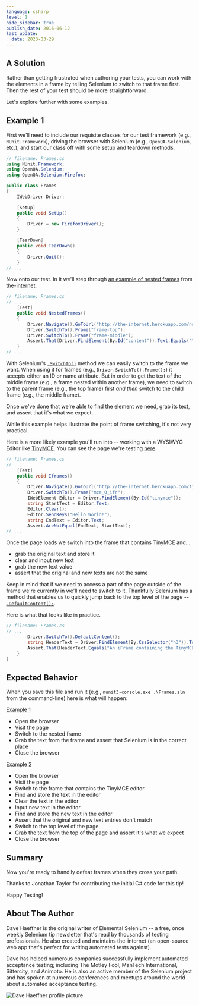 ```yaml
---
language: csharp
level: 1
hide_sidebar: true
publish_date: 2016-06-12
last_update:
  date: 2023-03-29
---
```


## A Solution

Rather than getting frustrated when authoring your tests, you can work with the elements in a frame by telling Selenium to switch to that frame first. Then the rest of your test should be more straightforward.

Let's explore further with some examples.

## Example 1

First we'll need to include our requisite classes for our test framework (e.g., `NUnit.Framework`), driving the browser with Selenium (e.g., `OpenQA.Selenium`, etc.), and start our class off with some setup and teardown methods.

```csharp
// filename: Frames.cs
using NUnit.Framework;
using OpenQA.Selenium;
using OpenQA.Selenium.Firefox;

public class Frames
{
    IWebDriver Driver;

    [SetUp]
    public void SetUp()
    {
        Driver = new FirefoxDriver();
    }

    [TearDown]
    public void TearDown()
    {
        Driver.Quit();
    }
// ...
```

Now onto our test. In it we'll step through [an example of nested frames](http://the-internet.herokuapp.com/nested_frames) from [the-internet](https://github.com/tourdedave/the-internet).

```csharp
// filename: Frames.cs
// ...
    [Test]
    public void NestedFrames()
    {
        Driver.Navigate().GoToUrl("http://the-internet.herokuapp.com/nested_frames");
        Driver.SwitchTo().Frame("frame-top");
        Driver.SwitchTo().Frame("frame-middle");
        Assert.That(Driver.FindElement(By.Id("content")).Text.Equals("MIDDLE"));
    }
// ...
```

With Selenium's [`.SwitchTo()`](http://seleniumhq.github.io/selenium/docs/api/dotnet/html/M_OpenQA_Selenium_IWebDriver_SwitchTo.htm) method we can easily switch to the frame we want. When using it for frames (e.g., `Driver.SwitchTo().Frame();`) it accepts either an ID or name attribute. But in order to get the text of the middle frame (e.g., a frame nested within another frame), we need to switch to the parent frame (e.g., the top frame) first _and then_ switch to the child frame (e.g., the middle frame).

Once we've done that we're able to find the element we need, grab its text, and assert that it's what we expect.

While this example helps illustrate the point of frame switching, it's not very practical.

Here is a more likely example you'll run into -- working with a WYSIWYG Editor like [TinyMCE](http://www.tinymce.com/). You can see the page we're testing [here](http://the-internet.herokuapp.com/tinymce).

```csharp
// filename: Frames.cs
// ...
    [Test]
    public void Iframes()
    {
        Driver.Navigate().GoToUrl("http://the-internet.herokuapp.com/tinymce");
        Driver.SwitchTo().Frame("mce_0_ifr");
        IWebElement Editor = Driver.FindElement(By.Id("tinymce"));
        string StartText = Editor.Text;
        Editor.Clear();
        Editor.SendKeys("Hello World!");
        string EndText = Editor.Text;
        Assert.AreNotEqual(EndText, StartText);
// ...
```

Once the page loads we switch into the frame that contains TinyMCE and...

- grab the original text and store it
- clear and input new text
- grab the new text value
- assert that the original and new texts are not the same

Keep in mind that if we need to access a part of the page outside of the frame we're currently in we'll need to switch to it. Thankfully Selenium has a method that enables us to quickly jump back to the top level of the page -- [`.DefaultContent();`](http://seleniumhq.github.io/selenium/docs/api/dotnet/html/M_OpenQA_Selenium_ITargetLocator_DefaultContent.htm).

Here is what that looks like in practice.

```csharp
// filename: Frames.cs
// ...
        Driver.SwitchTo().DefaultContent();
        string HeaderText = Driver.FindElement(By.CssSelector("h3")).Text;
        Assert.That(HeaderText.Equals("An iFrame containing the TinyMCE WYSIWYG Editor"));
    }
}
```

## Expected Behavior

When you save this file and run it (e.g., `nunit3-console.exe .\Frames.sln` from the command-line) here is what will happen:

<u>Example 1</u>

- Open the browser
- Visit the page
- Switch to the nested frame
- Grab the text from the frame and assert that Selenium is in the correct place
- Close the browser

<u>Example 2</u>

- Open the browser
- Visit the page
- Switch to the frame that contains the TinyMCE editor
- Find and store the text in the editor
- Clear the text in the editor
- Input new text in the editor
- Find and store the new text in the editor
- Assert that the original and new text entries don't match
- Switch to the top level of the page
- Grab the text from the top of the page and assert it's what we expect
- Close the browser

## Summary

Now you're ready to handily defeat frames when they cross your path.

Thanks to Jonathan Taylor for contributing the initial C# code for this tip!

Happy Testing!

## About The Author

Dave Haeffner is the original writer of Elemental Selenium -- a free, once weekly Selenium tip newsletter that's read by thousands of testing professionals. He also created and maintains the-internet (an open-source web app that's perfect for writing automated tests against).

Dave has helped numerous companies successfully implement automated acceptance testing; including The Motley Fool, ManTech International, Sittercity, and Animoto. He is also an active member of the Selenium project and has spoken at numerous conferences and meetups around the world about automated acceptance testing.

![Dave Haeffner profile picture](/img/authors/dave-haeffner.jpeg#author-img 'a title')
